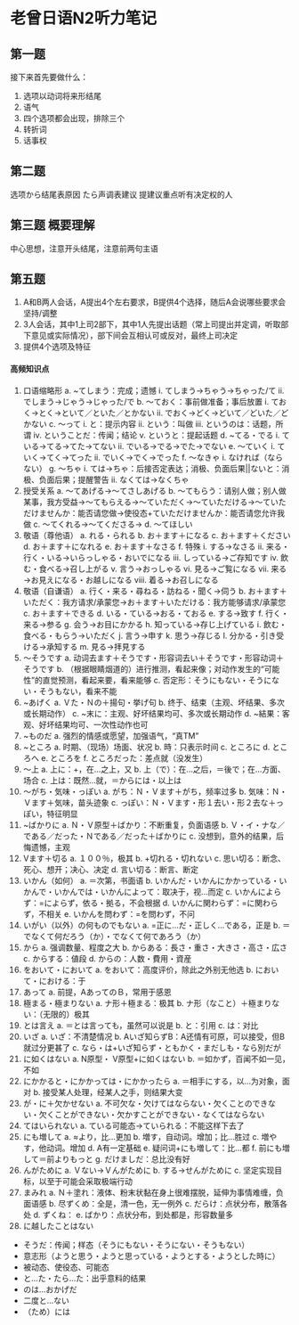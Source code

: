 # 老曾日语N2听力笔记

## 第一题
接下来首先要做什么：
1. 选项以动词将来形结尾
2. 语气
3. 四个选项都会出现，排除三个
4. 转折词
5. 话事权

## 第二题
选项から结尾表原因
たら声调表建议
提建议重点听有决定权的人

## 第三题 概要理解
中心思想，注意开头结尾，注意前两句主语

## 第五题
1. A和B两人会话，A提出4个左右要求，B提供4个选择，随后A会说哪些要求会坚持/调整
2. 3人会话，其中1上司2部下，其中1人先提出话题（常上司提出并定调，听取部下意见或实际情况），部下间会互相认可或反对，最终上司决定
3. 提供4个选项及特征

#### 高频知识点
1. 口语缩略形
  a. ~てしまう：完成；遗憾
    i. てしまう→ちゃう→ちゃった/て
    ii. でしまう→じゃう→じゃった/で
  b. ～ておく：事前做准备；事后放置
    i. ておく→とく→といて／といた／とかない
    ii. でおく→どく→どいて／どいた／どかない
  c. ～って
    i. と：提示内容
    ii. という：叫做
    iii. というのは：话题，所谓
    iv. ということだ：传闻；结论
    v. というと：提起话题
  d. ~てる・でる
    i. ている→てる→てた→てない
    ii. でいる→でる→でた→でない
  e. ～ていく
    i. ていく→てく→てった
    ii. でいく→でく→でった
  f. ～なきゃ
    i. なければ（ならない）
  g. ～ちゃ
    i. ては→ちゃ：后接否定表达；消极、负面后果||ないと：消极、负面后果；提醒警告
    ii. なくては→なくちゃ
2. 授受关系
  a. ～てあげる→～てさしあげる
  b. ～てもらう：请别人做；别人做某事，我方受益→～てもらえる→～ていただく→～ていただける→～ていただけませんか：能否请您做→使役态+ていただけませんか：能否请您允许我做
  c. ～てくれる→～てくださる→
  d. ～てほしい
3. 敬语（尊他语）
  a. れる・られる
  b. お＋ます＋になる
  c. お＋ます＋ください
  d. お＋ます＋になれる
  e. お＋ます＋なさる
  f. 特殊
    i. する→なさる
    ii. 来る・行く・いる→いらっしゃる・おいでになる
    iii. しっている→ご存知です
    iv. 飲む・食べる→召し上がる
    v. 言う→おっしゃる
    vi. 見る→ご覧になる
    vii. 来る→お見えになる・お越しになる
    viii. 着る→お召しになる
4. 敬语（自谦语）
  a. 行く・来る・尋ねる・訪ねる・聞く→伺う
  b. お＋ます＋いただく：我方请求/承蒙您→お＋ます＋いただける：我方能够请求/承蒙您
  c. お＋ます＋できる
  d. いる・ている→おる・ておる
  e. する→致す
  f. 行く・来る→参る
  g. 会う→お目にかかる
  h. 知っている→存じ上げている
  i. 飲む・食べる・もらう→いただく
  j. 言う→申す
  k. 思う→存じる
  l. 分かる・引き受ける→承知する
  m. 見る→拝見する
5. ～そうです
  a. 动词去ます＋そうです・形容词去い＋そうです・形容动词＋そうです
  b. （根据眼睛烟道的）进行推测，看起来像；对动作发生的“可能性”的直觉预测，看起来要，看来能够
  c. 否定形：そうにもない・そうにない・そうもない，看来不能
6. ~あげく
  a. Ｖた・Ｎの＋揚句・挙げ句
  b. 终于、结束（主观、坏结果、多次或长期动作）
  c. ~末に：主观、好坏结果均可、多次或长期动作
  d. ~結果：客观、好坏结果均可、一次性动作也可
7. ~ものだ
  a. 强烈的情感或愿望，加强语气，“真TM”
8. ~ところ
  a. 时期、（现场）场面、状况
  b. 時：只表示时间
  c. ところに
  d. ところへ
  e. ところを
  f. ところだった：差点就（没发生）
9. ～上
  a. 上に：+，在…之上，又
  b. 上（で）：在…之后，＝後で；在…方面、场合
  c. 上は：既然…就，＝からには・以上は
10. ～がち・気味・っぽい
  a. がち：Ｎ・Ｖます＋がち，频率过多
  b. 気味：Ｎ・Ｖます＋気味，苗头迹象
  c. っぽい：Ｎ・Ｖます・形１去い・形２去な＋っぽい，特征明显
11. ~ばかりに
  a. Ｎ・Ｖ原型＋ばかり：不断重复，负面语感
  b. Ｖ・イ・ナな／である／だった・Ｎである／だった＋ばかりに
  c. 没想到，意外的结果，后悔遗憾，主观
12. Vます＋切る
  a. １００％，极其
  b. +切れる・切れない
  c. 思い切る：断念、死心、想开；决心、决定
  d. 言い切る：断言、断定
13. いかん（如何）
  a. ＝次第，书面语
  b. いかんだ・いかんにかかっている・いかんで・いかんでは・いかんによって：取决于，视…而定
  c. いかんによらず：=によらず，依る・拠る，不会根据
  d. いかんに関わらず：=に関わらず，不相关
  e. いかんを問わず：=を問わず，不问
14. いがい（以外）の何ものでもない
  a. =正に…だ・正しく…である，正是
  b. ＝でなくて何だろう（か）・でなくて何であろう（か）
15. から
  a. 强调数量、程度之大
  b. からある：長さ・重さ・大きさ・高さ・広さ
  c. からする：値段
  d. からの：人数・費用・資産
16. をおいて・において
  a. をおいて：高度评价，除此之外别无他选
  b. において・における：于
17. あって
  a. 前提，AあってのＢ，常用于感恩
18. 極まる・極まりない
  a. ナ形＋極まる：极其
  b. ナ形（なこと）＋極まりない：（无限的）极其
19. とは言え
  a. ＝とは言っても，虽然可以说是
  b. と：引用
  c. は：对比
20. いざ
  a. いざ：不清楚情况
  b. Aいざ知らずB：A还情有可原，可以接受，但B就过分更甚了
  c. なら・は+いざ知らず・ともかく・まだしも・なら別だが
21. に如くはない
  a. N原型・ V原型+に如くはない
  b. ＝如かず，百闻不如一见，不如
22. にかかると・にかかっては・にかかったら
  a. ＝相手にする，以…为对象，面对
  b. 接受某人处理，经某人之手，则结果大变
23. が・に＋欠かせない
  a. 不可欠な・欠けてはならない・欠くことのできない・欠くことができない・欠かすことができない・なくてはならない
24. てはいられない
  a. ている可能态→ていられる：不能这样下去了
25. にも増して
  a. ≈より，比…更加
  b. 増す，自动词。增加；比…胜过
  c. 増やす，他动词。增加
  d. A有一定基础
  e. 疑问词+にも増して：比…都
  f. 前にも増して＝前よりもっと
  g. だけましだ：总比没有好
26. んがために
  a. Ｖない→Ｖんがために
  b. する→せんがために
  c. 坚定实现目标，以至于可能会采取极端行动
27. まみれ
  a. Ｎ＋塗れ：液体、粉末状黏在身上很难摆脱，延伸为事情难缠，负面语感
  b. 尽ずくめ：全是，清一色，无一例外
  c. だらけ：点状分布，散落各处
  d. ずくね：
  e. ばかり：点状分布，到处都是，形容数量多
28. に越したことはない
  
* そうだ：传闻；样态（そうにもない・そうにない・そうもない）
* 意志形（ようと思う・ようと思っている・ようとする・ようとした時に）
* 被动态、使役态、可能态
* と…た・たら…た：出乎意料的结果
* のは…おかげだ
* 二度と…ない
* （ため）には